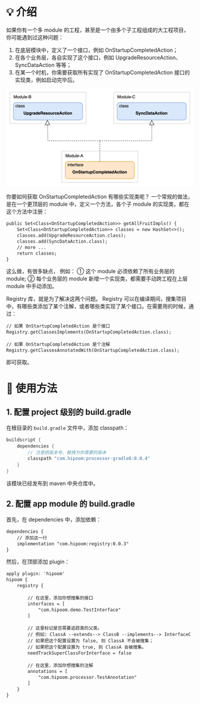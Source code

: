 # 💡 介绍
如果你有一个多 module 的工程，甚至是一个由多个子工程组成的大工程项目，你可能遇到过这种问题：
1. 在底层模块中，定义了一个接口，例如 OnStartupCompletedAction；
2. 在各个业务层，各自实现了这个接口，例如 UpgradeResourceAction、SyncDataAction 等等；
3. 在某一个时机，你需要获取所有实现了 OnStartupCompletedAction 接口的实现类，例如启动完毕后。

![](./doc-resources/case.jpg)

你要如何获取 OnStartupCompletedAction 有哪些实现类呢？
一个常规的做法，是在一个更顶层的 module 中，定义一个方法，各个子 module 的实现类，都在这个方法中注册：
```
public Set<Class<OnStartupCompletedAction>> getAllFruitImpls() {
    Set<Class<OnStartupCompletedAction>> classes = new HashSet<>();
    classes.add(UpgradeResourceAction.class);
    classes.add(SyncDataAction.class);
    // more ...
    return classes;
}
```

这么做，有很多缺点， 例如：
① 这个 module 必须依赖了所有业务层的 module;
② 每个业务层的 module 新增一个实现类，都需要手动跨工程在上层 module 中手动添加。

Registry 库，就是为了解决这两个问题。
Registry 可以在编译期间，搜集项目中，有哪些类添加了某个注解，或者哪些类实现了某个接口。在需要用的时候，通过：
```
// 如果 OnStartupCompletedAction 是个接口
Registry.getClassesImplements(OnStartupCompletedAction.class);

// 如果 OnStartupCompletedAction 是个注解
Registry.getClassesAnnotatedWith(OnStartupCompletedAction.class);
```
即可获取。


# 🔨 使用方法

## 1. 配置 project 级别的 build.gradle
在根目录的 `build.gradle` 文件中，添加 classpath：

```groovy
buildscript {
    dependencies {
        // 注意把版本号，替换为你需要的版本
        classpath "com.hipoom:processor-gradle6:0.0.4"
    }
}
```
该模块已经发布到 maven 中央仓库中。


## 2. 配置 app module 的 build.gradle
首先，在 dependencies 中，添加依赖：
```
dependencies {
    // 添加这一行
    implementation "com.hipoom:registry:0.0.3"
}
```

然后，在顶部添加 plugin：
```
apply plugin: 'hipoom'
hipoom {
    registry {
        
        // 在这里，添加你想搜集的接口
        interfaces = [
            "com.hipoom.demo.TestInterface"
        ]

        // 这里标记是否需要追踪类的父类。 
        // 例如: ClassA --extends--> ClassB --implements--> InterfaceC
        // 如果把这个配置设置为 false, 则 ClassA 不会被搜集；
        // 如果把这个配置设置为 true, 则 ClassA 会被搜集。
        needTrackSuperClassForInterface = false

        // 在这里，添加你想搜集的注解
        annotations = [
            "com.hipoom.processor.TestAnnotation"
        ]
    }
}
```
